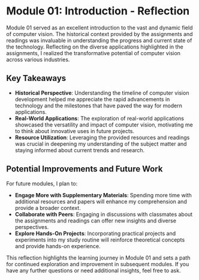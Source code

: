 # Module 01: Introduction - Reflection

Module 01 served as an excellent introduction to the vast and dynamic field of computer vision. The historical context provided by the assignments and readings was invaluable in understanding the progress and current state of the technology. Reflecting on the diverse applications highlighted in the assignments, I realized the transformative potential of computer vision across various industries.

## Key Takeaways

- **Historical Perspective**: Understanding the timeline of computer vision development helped me appreciate the rapid advancements in technology and the milestones that have paved the way for modern applications.
- **Real-World Applications**: The exploration of real-world applications showcased the versatility and impact of computer vision, motivating me to think about innovative uses in future projects.
- **Resource Utilization**: Leveraging the provided resources and readings was crucial in deepening my understanding of the subject matter and staying informed about current trends and research.

## Potential Improvements and Future Work

For future modules, I plan to:

- **Engage More with Supplementary Materials**: Spending more time with additional resources and papers will enhance my comprehension and provide a broader context.
- **Collaborate with Peers**: Engaging in discussions with classmates about the assignments and readings can offer new insights and diverse perspectives.
- **Explore Hands-On Projects**: Incorporating practical projects and experiments into my study routine will reinforce theoretical concepts and provide hands-on experience.

This reflection highlights the learning journey in Module 01 and sets a path for continued exploration and improvement in subsequent modules. If you have any further questions or need additional insights, feel free to ask.
